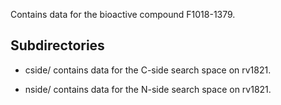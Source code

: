 Contains data for the bioactive compound F1018-1379.

## Subdirectories

- cside/ contains data for the C-side search space on rv1821.

- nside/ contains data for the N-side search space on rv1821.

